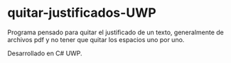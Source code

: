 # quitar-justificados-UWP

Programa pensado para quitar el justificado de un texto, generalmente de archivos pdf y no tener que quitar los espacios uno por uno.

Desarrollado en C# UWP.

